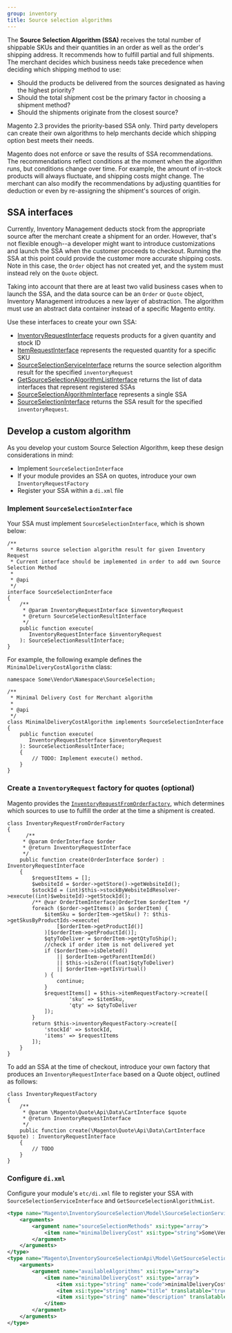 ```yaml
---
group: inventory
title: Source selection algorithms
---
```


The **Source Selection Algorithm (SSA)** receives the total number of shippable SKUs and their quantities in an order as well as the order's shipping address. It recommends how to fulfill partial and full shipments. The merchant decides which business needs take precedence when deciding which shipping method to use:

* Should the products be delivered from the sources designated as having the highest priority? 
* Should the total shipment cost be the primary factor in choosing a shipment method?
* Should the shipments originate from the closest source?

Magento 2.3 provides the priority-based SSA only. Third party developers can create their own algorithms to 
help merchants decide which shipping option best meets their needs.

Magento does not enforce or save the results of SSA recommendations. The recommendations reflect conditions at the moment when the algorithm runs, but conditions change over time. For example, the amount of in-stock products will always fluctuate, and shipping costs might change. The merchant can also modify the recommendations by adjusting quantities for deduction or even by re-assigning the shipment's sources of origin.  

## SSA interfaces

Currently, Inventory Management deducts stock from the appropriate source after the merchant create a shipment for an order. However, that's not flexible enough--a developer might want to introduce customizations and launch the SSA when the customer proceeds to checkout. Running the SSA at this point could provide the customer more accurate shipping costs. Note in this case, the `Order` object has not created yet, and the system must instead rely on the `Quote` object.

Taking into account that there are at least two valid business cases when to launch the SSA, and the data source can be an `Order` or `Quote` object, Inventory Management introduces a new layer of abstraction. The algorithm must use an abstract data container instead of a specific Magento entity.

Use these interfaces to create your own SSA:

* [InventoryRequestInterface](https://github.com/magento-engcom/msi/blob/2.3.0-release/app/code/Magento/InventorySourceSelectionApi/Api/Data/InventoryRequestInterface.php) requests products for a given quantity and stock ID
* [ItemRequestInterface](https://github.com/magento-engcom/msi/blob/2.3.0-release/app/code/Magento/InventorySourceSelectionApi/Api/Data/ItemRequestInterface.php) represents the requested quantity for a specific SKU 
* [SourceSelectionServiceInterface](https://github.com/magento-engcom/msi/blob/2.3.0-release/app/code/Magento/InventorySourceSelectionApi/Api/SourceSelectionServiceInterface.php) returns the source selection algorithm result for the specified `inventoryRequest`
* [GetSourceSelectionAlgorithmListInterface](https://github.com/magento-engcom/msi/blob/2.3.0-release/app/code/Magento/InventorySourceSelectionApi/Api/GetSourceSelectionAlgorithmListInterface.php) returns the list of data interfaces that represent registered SSAs
* [SourceSelectionAlgorithmInterface](https://github.com/magento-engcom/msi/blob/2.3.0-release/app/code/Magento/InventorySourceSelectionApi/Api/Data/SourceSelectionAlgorithmInterface.php) represents a single SSA
* [SourceSelectionInterface](https://github.com/magento-engcom/msi/blob/2.3.0-release/app/code/Magento/InventorySourceSelectionApi/Model/SourceSelectionInterface.php) returns the SSA result for the specified `inventoryRequest`. 

## Develop a custom algorithm

As you develop your custom Source Selection Algorithm, keep these design considerations in mind:

* Implement `SourceSelectionInterface`
* If your module provides an SSA on quotes, introduce your own `InventoryRequestFactory`
* Register your SSA within a `di.xml` file

### Implement  `SourceSelectionInterface` 

Your SSA must implement `SourceSelectionInterface`, which is shown below:

```php?start_inline=1
/**
 * Returns source selection algorithm result for given Inventory Request 
 * Current interface should be implemented in order to add own Source Selection Method
 * 
 * @api
 */
interface SourceSelectionInterface
{
    /**
     * @param InventoryRequestInterface $inventoryRequest
     * @return SourceSelectionResultInterface
     */
    public function execute(
       InventoryRequestInterface $inventoryRequest
    ): SourceSelectionResultInterface;
}
````

For example, the following example defines the `MinimalDeliveryCostAlgorithm` class:

```php?start_inline=1
namespace Some\Vendor\Namespace\SourceSelection;

/**
 * Minimal Delivery Cost for Merchant algorithm
 *
 * @api
 */
class MinimalDeliveryCostAlgorithm implements SourceSelectionInterface
{
    public function execute(
       InventoryRequestInterface $inventoryRequest
    ): SourceSelectionResultInterface;
    {
        // TODO: Implement execute() method.
    }
}
```

### Create a `InventoryRequest` factory for quotes  (optional)

Magento provides the [`InventoryRequestFromOrderFactory`](https://github.com/magento-engcom/msi/blob/2.3.0-release/app/code/Magento/InventoryShipping/Model/InventoryRequestFromOrderFactory.php), which determines which sources to use to fulfill the order at the time a shipment is created. 

```php?start_inline=1
class InventoryRequestFromOrderFactory
{
      /**
     * @param OrderInterface $order
     * @return InventoryRequestInterface
     */
    public function create(OrderInterface $order) : InventoryRequestInterface
    {
        $requestItems = [];
        $websiteId = $order->getStore()->getWebsiteId();
        $stockId = (int)$this->stockByWebsiteIdResolver->execute((int)$websiteId)->getStockId();
        /** @var OrderItemInterface|OrderItem $orderItem */
        foreach ($order->getItems() as $orderItem) {
            $itemSku = $orderItem->getSku() ?: $this->getSkusByProductIds->execute(
                [$orderItem->getProductId()]
            )[$orderItem->getProductId()];
            $qtyToDeliver = $orderItem->getQtyToShip();
            //check if order item is not delivered yet
            if ($orderItem->isDeleted()
                || $orderItem->getParentItemId()
                || $this->isZero((float)$qtyToDeliver)
                || $orderItem->getIsVirtual()
            ) {
                continue;
            }
            $requestItems[] = $this->itemRequestFactory->create([
                    'sku' => $itemSku,
                    'qty' => $qtyToDeliver
            ]);
        }
        return $this->inventoryRequestFactory->create([
            'stockId' => $stockId,
            'items' => $requestItems
        ]);
    }
}
```

To add an SSA at the time of checkout, introduce your own factory that produces an  `InventoryRequestInterface` based on a Quote object, outlined as follows:

```php?start_inline=1
class InventoryRequestFactory
{
    /**
     * @param \Magento\Quote\Api\Data\CartInterface $quote
     * @return InventoryRequestInterface
     */
    public function create(\Magento\Quote\Api\Data\CartInterface $quote) : InventoryRequestInterface 
    {
        // TODO
    }
}
```

### Configure `di.xml`

Configure your module's `etc/di.xml` file to register your SSA with `SourceSelectionServiceInterface` and `GetSourceSelectionAlgorithmList`.


```xml
<type name="Magento\InventorySourceSelection\Model\SourceSelectionService">
    <arguments>
        <argument name="sourceSelectionMethods" xsi:type="array">
            <item name="minimalDeliveryCost" xsi:type="string">Some\Vendor\Namespace\SourceSelection\MinimalDeliveryCostAlgorithm</item>
        </argument>
    </arguments>
</type>
<type name="Magento\InventorySourceSelectionApi\Model\GetSourceSelectionAlgorithmList">
    <arguments>
        <argument name="availableAlgorithms" xsi:type="array">
            <item name="minimalDeliveryCost" xsi:type="array">
                <item xsi:type="string" name="code">minimalDeliveryCost</item>
                <item xsi:type="string" name="title" translatable="true">Minimal Delivery Cost</item>
                <item xsi:type="string" name="description" translatable="true">Algorithm that calculates the shipping option with the lowest shipping cost to the merchant.</item>
            </item>
        </argument>
    </arguments>
</type>
```